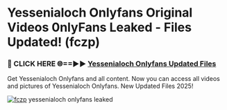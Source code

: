 # Yessenialoch Onlyfans Original Videos 0nlyFans Leaked - Files Updated! (fczp)

<h3>🔴 CLICK HERE 🌐==►► <a href="https://tinyurl.com/4seja8ks" rel="nofollow">Yessenialoch Onlyfans Updated Files</a></h3>

Get Yessenialoch Onlyfans and all content. Now you can access all videos and pictures of Yessenialoch Onlyfans. New Updated Files 2025!

[![fczp](https://i.imgur.com/EWjZXRe.gif)](https://tinyurl.com/4seja8ks)
yessenialoch onlyfans leaked
